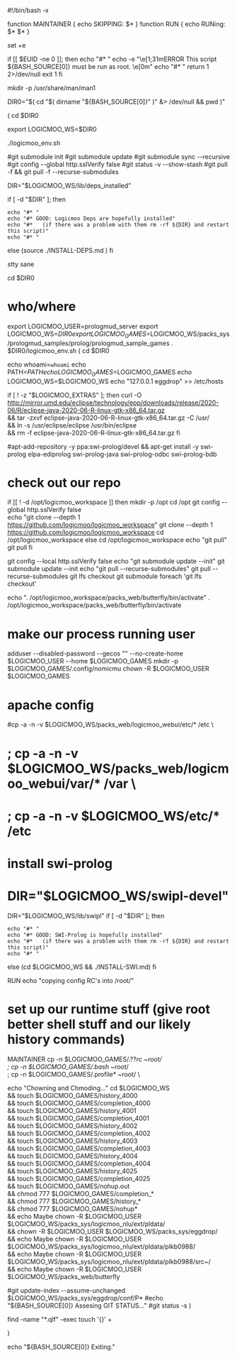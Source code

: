 #!/bin/bash -x

function MAINTAINER {
 echo SKIPPING: $*
}
function RUN {
 echo RUNing: $*
 $*
}

set +e

if [[ $EUID -ne 0 ]]; then
   echo "#* "
   echo -e "\e[1;31mERROR This script ${BASH_SOURCE[0]} must be run as root. \e[0m"
   echo "#* "
   return 1 2>/dev/null
   exit 1
fi


mkdir -p /usr/share/man/man1

DIR0="$( cd "$( dirname "${BASH_SOURCE[0]}" )" &> /dev/null && pwd )"

(
cd $DIR0

export LOGICMOO_WS=$DIR0

./logicmoo_env.sh

#git submodule init
#git submodule update
#git submodule sync --recursive
#git config --global http.sslVerify false
#git status -v --show-stash
#git pull -f && git pull -f --recurse-submodules

DIR="$LOGICMOO_WS/lib/deps_installed"

if [ -d "$DIR" ]; then

    echo "#* "
    echo "#* GOOD: Logicmoo Deps are hopefully installed"
    echo "#*   (if there was a problem with them rm -rf ${DIR} and restart this script)"
    echo "#* "
else
(source ./INSTALL-DEPS.md )
fi

stty sane

cd $DIR0
# who/where
export LOGICMOO_USER=prologmud_server
export LOGICMOO_WS=$DIR0
export LOGICMOO_GAMES=$LOGICMOO_WS/packs_sys/prologmud_samples/prolog/prologmud_sample_games
. $DIR0/logicmoo_env.sh
(
cd $DIR0

echo whoami=`whoami`
echo PATH=$PATH
echo LOGICMOO_GAMES=$LOGICMOO_GAMES
echo LOGICMOO_WS=$LOGICMOO_WS
echo "127.0.0.1 eggdrop"  >> /etc/hosts

if [ ! -z "$LOGICMOO_EXTRAS" ];
 then
  curl -O http://mirror.umd.edu/eclipse/technology/epp/downloads/release/2020-06/R/eclipse-java-2020-06-R-linux-gtk-x86_64.tar.gz \
  && tar -zxvf eclipse-java-2020-06-R-linux-gtk-x86_64.tar.gz -C /usr/ \
  && ln -s /usr/eclipse/eclipse /usr/bin/eclipse \
  && rm -f eclipse-java-2020-06-R-linux-gtk-x86_64.tar.gz
 fi

#apt-add-repository -y ppa:swi-prolog/devel && apt-get install -y swi-prolog elpa-ediprolog swi-prolog-java swi-prolog-odbc swi-prolog-bdb

# check out our repo
if [[ ! -d /opt/logicmoo_workspace ]]
then
 mkdir -p /opt
 cd /opt 
 git config --global http.sslVerify false \
 echo "git clone --depth 1 https://github.com/logicmoo/logicmoo_workspace"
 git clone --depth 1 https://github.com/logicmoo/logicmoo_workspace 
 cd /opt/logicmoo_workspace
else
 cd /opt/logicmoo_workspace
 echo "git pull"
 git pull
fi

git config --local http.sslVerify false
echo "git submodule update --init"
git submodule update --init
echo "git pull --recurse-submodules"
git pull --recurse-submodules
git lfs checkout
git submodule foreach 'git lfs checkout'


echo ". /opt/logicmoo_workspace/packs_web/butterfly/bin/activate"
. /opt/logicmoo_workspace/packs_web/butterfly/bin/activate

# make our process running user
adduser --disabled-password --gecos "" --no-create-home $LOGICMOO_USER --home $LOGICMOO_GAMES
mkdir -p $LOGICMOO_GAMES/.config/nomicmu 
chown -R $LOGICMOO_USER $LOGICMOO_GAMES


# apache config
#cp -a -n -v $LOGICMOO_WS/packs_web/logicmoo_webui/etc/* /etc \
# ; cp -a -n -v $LOGICMOO_WS/packs_web/logicmoo_webui/var/* /var \
# ; cp -a -n -v $LOGICMOO_WS/etc/* /etc


# install swi-prolog
# DIR="$LOGICMOO_WS/swipl-devel"
DIR="$LOGICMOO_WS/lib/swipl"
if [ -d "$DIR" ]; then

    echo "#* "
    echo "#* GOOD: SWI-Prolog is hopefully installed"
    echo "#*   (if there was a problem with them rm -rf ${DIR} and restart this script)"
    echo "#* "
else
(cd $LOGICMOO_WS && ./INSTALL-SWI.md)
fi

RUN echo "copying config RC's into /root/"
# set up our runtime stuff (give root better shell stuff and our likely history commands)
MAINTAINER cp -n $LOGICMOO_GAMES/.??*rc ~root/ \
 ; cp -n $LOGICMOO_GAMES/.bash* ~root/ \
 ; cp -n $LOGICMOO_GAMES/.profile* ~root/ \

echo "Chowning and Chmoding..."
cd $LOGICMOO_WS \
 && touch $LOGICMOO_GAMES/history_4000 \
 && touch $LOGICMOO_GAMES/completion_4000 \
 && touch $LOGICMOO_GAMES/history_4001 \
 && touch $LOGICMOO_GAMES/completion_4001 \
 && touch $LOGICMOO_GAMES/history_4002 \
 && touch $LOGICMOO_GAMES/completion_4002 \
 && touch $LOGICMOO_GAMES/history_4003 \
 && touch $LOGICMOO_GAMES/completion_4003 \
 && touch $LOGICMOO_GAMES/history_4004 \
 && touch $LOGICMOO_GAMES/completion_4004 \
 && touch $LOGICMOO_GAMES/history_4025 \
 && touch $LOGICMOO_GAMES/completion_4025 \
 && touch $LOGICMOO_GAMES/nohup.out \
 && chmod 777 $LOGICMOO_GAMES/completion_* \
 && chmod 777 $LOGICMOO_GAMES/history_* \
 && chmod 777 $LOGICMOO_GAMES/nohup* \
 && echo Maybe chown -R $LOGICMOO_USER $LOGICMOO_WS/packs_sys/logicmoo_nlu/ext/pldata/ \
 && chown -R $LOGICMOO_USER $LOGICMOO_WS/packs_sys/eggdrop/ \
 && echo Maybe chown -R $LOGICMOO_USER $LOGICMOO_WS/packs_sys/logicmoo_nlu/ext/pldata/plkb0988/ \
 && echo Maybe chown -R $LOGICMOO_USER $LOGICMOO_WS/packs_sys/logicmoo_nlu/ext/pldata/plkb0988/src~/ \
 && echo Maybe chown -R $LOGICMOO_USER $LOGICMOO_WS/packs_web/butterfly
    
#git update-index --assume-unchanged $LOGICMOO_WS/packs_sys/eggdrop/conf/P*
#echo "${BASH_SOURCE[0]} Assesing GIT STATUS..."
#git status -s
)

find -name "*.qlf" -exec touch '{}' +


)

echo "${BASH_SOURCE[0]} Exiting."

